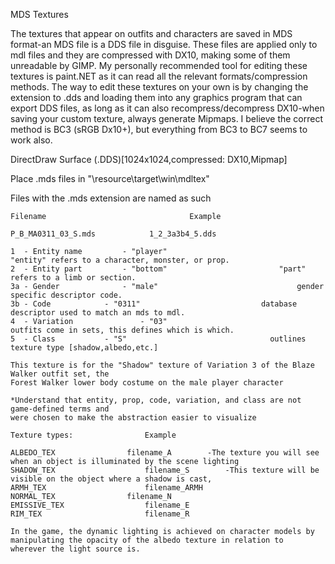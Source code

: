 MDS Textures

The textures that appear on outfits and characters are saved in MDS format-an MDS file is a DDS file in disguise. These files are applied only to mdl files and they are compressed with DX10,
making some of them unreadable by GIMP. My personally recommended tool for editing these textures is paint.NET as it can read all the relevant formats/compression methods.
The way to edit these textures on your own is by changing the extension to .dds and loading them into any graphics program that can export DDS files, as long as it can also recompress/decompress
DX10-when saving your custom texture, always generate Mipmaps. I believe the correct method is BC3 (sRGB Dx10+), but everything from BC3 to BC7 seems to work also.

DirectDraw Surface (.DDS)[1024x1024,compressed: DX10,Mipmap]

Place .mds files in "\resource\target\win\mdltex"

Files with the .mds extension are named as such

	Filename                                Example
	
	P_B_MA0311_03_S.mds		       1_2_3a3b4_5.dds	

	1  - Entity name 		 - "player"	                        	"entity" refers to a character, monster, or prop.
	2  - Entity part		 - "bottom"		              	 	"part" refers to a limb or section.
	3a - Gender 			 - "male" 		              	        gender specific descriptor code.
	3b - Code			 - "0311"			                database descriptor used to match an mds to mdl.
	4  - Variation   	         - "03"				                outfits come in sets, this defines which is which.
	5  - Class	 		 - "S"				                  outlines texture type [shadow,albedo,etc.]
	
	This texture is for the "Shadow" texture of Variation 3 of the Blaze Walker outfit set, the 
	Forest Walker lower body costume on the male player character
	
	*Understand that entity, prop, code, variation, and class are not game-defined terms and 
	were chosen to make the abstraction easier to visualize
	
	Texture types:                Example
 
	ALBEDO_TEX	              filename_A		-The texture you will see when an object is illuminated by the scene lighting
	SHADOW_TEX                    filename_S		-This texture will be visible on the object where a shadow is cast, 
	ARMH_TEX                      filename_ARMH
	NORMAL_TEX	              filename_N
	EMISSIVE_TEX                  filename_E
	RIM_TEX	                      filename_R

  	In the game, the dynamic lighting is achieved on character models by manipulating the opacity of the albedo texture in relation to 
   	wherever the light source is. 
